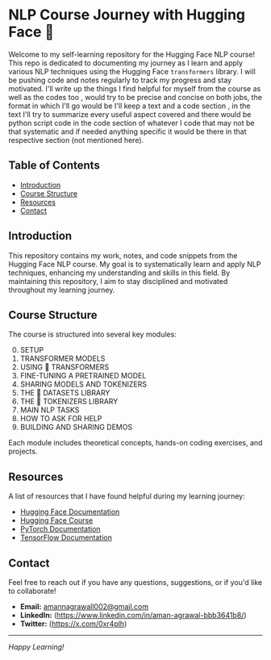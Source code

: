 # NLP Course Journey with Hugging Face 🤗

Welcome to my self-learning repository for the Hugging Face NLP course! This repo is dedicated to documenting my journey as I learn and apply various NLP techniques using the Hugging Face `transformers` library. I will be pushing code and notes regularly to track my progress and stay motivated. I'll write up the things I find helpful for myself from the course as well as the codes too , would try to be precise and concise on both jobs, the format in which I'll go would be I'll keep a text and a code section , in the text I'll try to summarize every useful aspect covered and there would be python script code in the code section of whatever I code that may not be that systematic and if needed anything specific it would be there in that respective section (not mentioned here).

## Table of Contents

- [Introduction](#introduction)
- [Course Structure](#course-structure)
- [Resources](#resources)
- [Contact](#contact)

## Introduction

This repository contains my work, notes, and code snippets from the Hugging Face NLP course. My goal is to systematically learn and apply NLP techniques, enhancing my understanding and skills in this field. By maintaining this repository, I aim to stay disciplined and motivated throughout my learning journey.

## Course Structure

The course is structured into several key modules:

0. SETUP
1. TRANSFORMER MODELS
2. USING 🤗 TRANSFORMERS
3. FINE-TUNING A PRETRAINED MODEL
4. SHARING MODELS AND TOKENIZERS
5. THE 🤗 DATASETS LIBRARY
6. THE 🤗 TOKENIZERS LIBRARY
7. MAIN NLP TASKS
8. HOW TO ASK FOR HELP
9. BUILDING AND SHARING DEMOS 

Each module includes theoretical concepts, hands-on coding exercises, and projects.

## Resources

A list of resources that I have found helpful during my learning journey:

- [Hugging Face Documentation](https://huggingface.co/transformers/)
- [Hugging Face Course](https://huggingface.co/course/chapter1)
- [PyTorch Documentation](https://pytorch.org/docs/stable/index.html)
- [TensorFlow Documentation](https://www.tensorflow.org/learn)

## Contact

Feel free to reach out if you have any questions, suggestions, or if you'd like to collaborate!

- **Email:** amannagrawall002@gmail.com
- **LinkedIn:** (https://www.linkedin.com/in/aman-agrawal-bbb3641b8/)
- **Twitter:** (https://x.com/0xr4plh)

---

*Happy Learning!*


